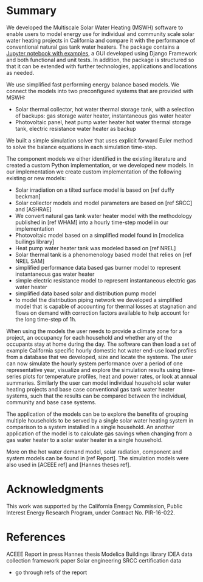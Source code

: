 # Summary

We developed the Multiscale Solar Water Heating (MSWH) software to enable users to model energy use for individual and community scale solar water heating projects in California and compare it with the performance of conventional natural gas tank water heaters. The package contains a [Jupyter notebook with examples](https://github.com/LBNL-ETA/MSWH/blob/master/scripts/MSWH%20System%20Tool.ipynb), a GUI developed using Django Framework and both functional and unit tests. In addition, the package is structured so that it can be extended with further technologies, applications and locations as needed.

We use simplified fast performing energy balance based models. We connect the models into two preconfigured systems that are provided with MSWH:
* Solar thermal collector, hot water thermal storage tank, with a selection of backups: gas storage water heater, instantaneous gas water heater
* Photovoltaic panel, heat pump water heater hot water thermal storage tank, electric resistance water heater as backup

We built a simple simulation solver that uses explicit forward Euler method to solve the balance equations in each simulation time-step.

The component models we either identified in the existing literature and created a custom Python implementation, or we developed new models. In our implementation we create custom implementation of the following existing or new models:
* Solar irradiation on a tilted surface model is based on [ref duffy beckman]
* Solar collector models and model parameters are based on [ref SRCC] and [ASHRAE]
* We convert natural gas tank water heater model with the methodology published in [ref WHAM] into a hourly time-step model in our implementation
* Photovoltaic model based on a simplified model found in [modelica builings library]
* Heat pump water heater tank was modeled based on [ref NREL]
* Solar thermal tank is a phenomenology based model that relies on [ref NREL SAM]
* simplified performance data based gas burner model to represent instantaneous gas water heater
* simple electric resistance model to represent instantaneous electric gas
water heater
* simplified data based solar and distribution pump model
* to model the distribution piping network we developed a simplified model that is capable of accounting for thermal losses at stagnation and flows on demand with correction factors available to help account for the long time-step of 1h.

When using the models the user needs to provide a climate zone for a project, an occupancy for each household and whether any of the occupants stay at home during the day. The software can then load a set of example California specific hourly domestic hot water end-use load profiles from a database that we developed, size and locate the systems. The user can now simulate the hourly system performance over a period of one representative year, visualize and explore the simulation results using time-series plots for temperature profiles, heat and power rates, or look at annual summaries. Similarly the user can model individual household solar water heating projects and base case conventional gas tank water heater systems, such that the results can be compared between the individual, community and base case systems.

The application of the models can be to explore the benefits of grouping multiple households to be served by a single solar water heating system in comparison to a system installed in a single household. An another application of the model is to calculate gas savings when changing from a gas water heater to a solar water heater in a single household.

More on the hot water demand model, solar radiation, component and system models can be found in [ref Report]. The simulation models were also used in [ACEEE ref] and [Hannes theses ref].

# Acknowledgments

This work was supported by the California Energy Commission, Public Interest Energy Research Program, under Contract No. PIR-16-022.

# References

ACEEE
Report in press
Hannes thesis
Modelica Buildings library
IDEA data collection framework paper
Solar engineering
SRCC certification data


- go through refs of the report
